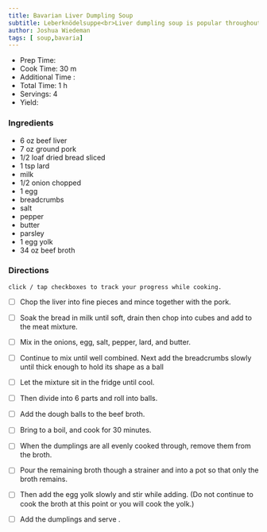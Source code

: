 ```yaml
---
title: Bavarian Liver Dumpling Soup
subtitle: Leberknödelsuppe<br>Liver dumpling soup is popular throughout Central Europe. This is a traditional Bavarian version, frequently found on menus in that region. The soup is mild and flavorful enough that even liver-haters enjoy it.
author: Joshua Wiedeman
tags: [ soup,bavaria]
---
```


- Prep Time:
- Cook Time: 30 m
- Additional Time : 
- Total Time: 1 h
- Servings: 4
- Yield: 


### Ingredients

- 6 oz beef liver
- 7 oz ground pork
- 1/2 loaf dried bread sliced
- 1 tsp lard
- milk
- 1/2 onion chopped
- 1 egg
- breadcrumbs
- salt
- pepper
- butter
- parsley
- 1 egg yolk
- 34 oz beef broth



### Directions
`click / tap checkboxes to track your progress while cooking.`

- [ ] Chop the liver into fine pieces and mince together with the pork. 
- [ ] Soak the bread in milk until soft, drain then chop into cubes and add to the meat mixture. 
- [ ] Mix in the onions, egg, salt, pepper, lard, and butter. 
- [ ] Continue to mix until well combined. Next add the breadcrumbs slowly until thick enough to hold its shape as a ball
- [ ] Let the mixture sit in the fridge until cool. 
- [ ] Then divide into 6 parts and roll into balls.
- [ ] Add the dough balls to the beef broth. 
- [ ] Bring to a boil, and cook for 30 minutes. 
- [ ] When the dumplings are all evenly cooked through, remove them from the broth.
- [ ] Pour the remaining broth though a strainer and into a pot so that only the broth remains.
- [ ] Then add the egg yolk slowly and stir while adding. (Do not continue to cook the broth at this point or you will cook the yolk.)
- [ ] Add the dumplings and serve .


